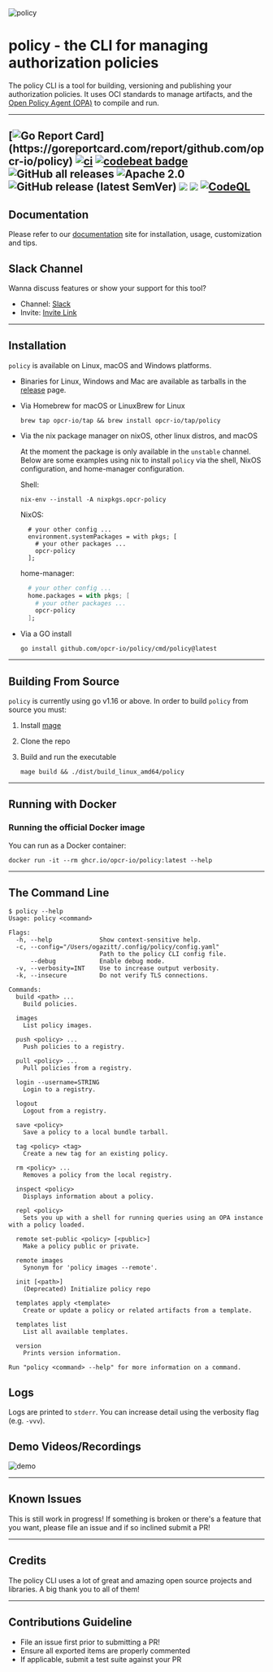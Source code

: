 <img src="assets/policy.png" alt="policy">

# policy - the CLI for managing authorization policies

The policy CLI is a tool for building, versioning and publishing your authorization policies.
It uses OCI standards to manage artifacts, and the [Open Policy Agent (OPA)](https://github.com/open-policy-agent/opa) to compile and run.

---

[![Go Report Card](https://goreportcard.com/badge/github.com/opcr-io/policy?)](https://goreportcard.com/report/github.com/opcr-io/policy)
[![ci](https://github.com/opcr-io/policy/actions/workflows/ci.yaml/badge.svg)](https://github.com/opcr-io/policy/actions/workflows/ci.yaml)
[![codebeat badge](https://codebeat.co/badges/8e9c8690-9890-46d4-accc-17e5ac24cd88)](https://codebeat.co/projects/github-com-opcr-io-policy-main)
![GitHub all releases](https://img.shields.io/github/downloads/opcr-io/policy/total)
![Apache 2.0](https://img.shields.io/github/license/opcr-io/policy)
![GitHub release (latest SemVer)](https://img.shields.io/github/v/release/opcr-io/policy)
[<img src="https://img.shields.io/badge/slack-@asertocommunity-yellow.svg?logo=slack">](https://asertocommunity.slack.com/)
[<img src="https://img.shields.io/badge/docs-%F0%9F%95%B6-blue">](https://www.openpolicyregistry.io/docs/intro)
[![CodeQL](https://github.com/opcr-io/policy/actions/workflows/codeql-analysis.yml/badge.svg)](https://github.com/opcr-io/policy/actions/workflows/codeql-analysis.yml)
---

## Documentation

Please refer to our [documentation](https://openpolicyregistry.io) site for installation, usage, customization and tips.

## Slack Channel

Wanna discuss features or show your support for this tool?

* Channel: [Slack](https://asertocommunity.slack.com/)
* Invite: [Invite Link](https://asertocommunity.slack.com/join/shared_invite/zt-p06gin84-xNswWpTGyPDPxCz0LMux3g#/shared-invite/email)

---

## Installation

`policy` is available on Linux, macOS and Windows platforms.

* Binaries for Linux, Windows and Mac are available as tarballs in the [release](https://github.com/opcr-io/policy/releases) page.

* Via Homebrew for macOS or LinuxBrew for Linux

   ```shell
  brew tap opcr-io/tap && brew install opcr-io/tap/policy
   ```

* Via the nix package manager on nixOS, other linux distros, and macOS

   At the moment the package is only available in the `unstable` channel. Below are some examples using nix to install `policy` via the shell, NixOS configuration, and home-manager configuration.

   Shell:
   ```shell
   nix-env --install -A nixpkgs.opcr-policy
   ```

   NixOS:
   ```shell
     # your other config ...
     environment.systemPackages = with pkgs; [
       # your other packages ...
       opcr-policy
     ];

   ```

   home-manager:
   ```nix
     # your other config ...
     home.packages = with pkgs; [
       # your other packages ...
       opcr-policy
     ];
   ```

* Via a GO install

  ```shell
  go install github.com/opcr-io/policy/cmd/policy@latest
  ```

---

## Building From Source

 `policy` is currently using go v1.16 or above. In order to build `policy` from source you must:

 1. Install [mage](https://magefile.org/)
 2. Clone the repo
 3. Build and run the executable

      ```shell
      mage build && ./dist/build_linux_amd64/policy
      ```

---

## Running with Docker

### Running the official Docker image

  You can run as a Docker container:

  ```shell
  docker run -it --rm ghcr.io/opcr-io/policy:latest --help
  ```


---

## The Command Line

```shell
$ policy --help
Usage: policy <command>

Flags:
  -h, --help             Show context-sensitive help.
  -c, --config="/Users/ogazitt/.config/policy/config.yaml"
                         Path to the policy CLI config file.
      --debug            Enable debug mode.
  -v, --verbosity=INT    Use to increase output verbosity.
  -k, --insecure         Do not verify TLS connections.

Commands:
  build <path> ...
    Build policies.

  images
    List policy images.

  push <policy> ...
    Push policies to a registry.

  pull <policy> ...
    Pull policies from a registry.

  login --username=STRING
    Login to a registry.

  logout
    Logout from a registry.

  save <policy>
    Save a policy to a local bundle tarball.

  tag <policy> <tag>
    Create a new tag for an existing policy.

  rm <policy> ...
    Removes a policy from the local registry.

  inspect <policy>
    Displays information about a policy.

  repl <policy>
    Sets you up with a shell for running queries using an OPA instance with a policy loaded.

  remote set-public <policy> [<public>]
    Make a policy public or private.

  remote images
    Synonym for 'policy images --remote'.

  init [<path>]
    (Deprecated) Initialize policy repo

  templates apply <template>
    Create or update a policy or related artifacts from a template.

  templates list
    List all available templates.

  version
    Prints version information.

Run "policy <command> --help" for more information on a command.
```

## Logs

Logs are printed to `stderr`. You can increase detail using the verbosity flag (e.g. `-vvv`).

## Demo Videos/Recordings

![demo](./assets/demo-policy.gif)

---

## Known Issues

This is still work in progress! If something is broken or there's a feature
that you want, please file an issue and if so inclined submit a PR!

---

## Credits

The policy CLI uses a lot of great and amazing open source projects and libraries.
A big thank you to all of them!

---

## Contributions Guideline

* File an issue first prior to submitting a PR!
* Ensure all exported items are properly commented
* If applicable, submit a test suite against your PR
